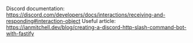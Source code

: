 
Discord documentation: https://discord.com/developers/docs/interactions/receiving-and-responding#interaction-object
Useful article: https://ianmitchell.dev/blog/creating-a-discord-http-slash-command-bot-with-fastify
